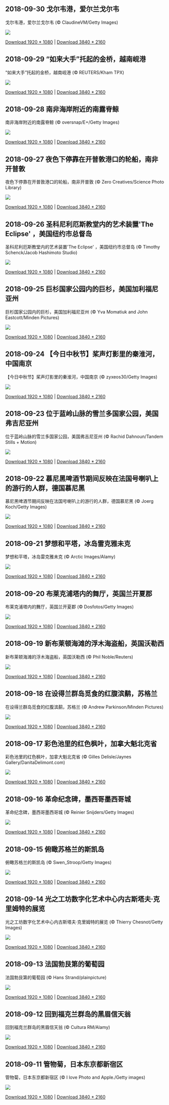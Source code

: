## 2018-09-30 戈尔韦港，爱尔兰戈尔韦

戈尔韦港，爱尔兰戈尔韦 (© ClaudineVM/Getty Images)

![](https://cn.bing.com/th?id=OHR.TheLongWalk_EN-AU11094733779_1920x1080.jpg&rf=LaDigue_UHD.jpg&pid=hp&w=1920&h=1080&rs=1&c=4)

[Download 1920 * 1080](https://cn.bing.com/th?id=OHR.TheLongWalk_EN-AU11094733779_1920x1080.jpg&rf=LaDigue_UHD.jpg&pid=hp&w=1920&h=1080&rs=1&c=4) | [Download 3840 * 2160](https://cn.bing.com/th?id=OHR.TheLongWalk_EN-AU11094733779_1920x1080.jpg&rf=LaDigue_UHD.jpg&pid=hp&w=3840&h=2160&rs=1&c=4)

## 2018-09-29 “如来大手”托起的金桥，越南岘港

“如来大手”托起的金桥，越南岘港 (© REUTERS/Kham TPX)

![](https://cn.bing.com/th?id=OHR.GoldBridge_EN-AU5579326717_1920x1080.jpg&rf=LaDigue_UHD.jpg&pid=hp&w=1920&h=1080&rs=1&c=4)

[Download 1920 * 1080](https://cn.bing.com/th?id=OHR.GoldBridge_EN-AU5579326717_1920x1080.jpg&rf=LaDigue_UHD.jpg&pid=hp&w=1920&h=1080&rs=1&c=4) | [Download 3840 * 2160](https://cn.bing.com/th?id=OHR.GoldBridge_EN-AU5579326717_1920x1080.jpg&rf=LaDigue_UHD.jpg&pid=hp&w=3840&h=2160&rs=1&c=4)

## 2018-09-28 南非海岸附近的南露脊鲸

南非海岸附近的南露脊鲸 (© oversnap/E+/Getty Images)

![](https://cn.bing.com/th?id=OHR.SouthernRightFlukes_EN-AU12069113412_1920x1080.jpg&rf=LaDigue_UHD.jpg&pid=hp&w=1920&h=1080&rs=1&c=4)

[Download 1920 * 1080](https://cn.bing.com/th?id=OHR.SouthernRightFlukes_EN-AU12069113412_1920x1080.jpg&rf=LaDigue_UHD.jpg&pid=hp&w=1920&h=1080&rs=1&c=4) | [Download 3840 * 2160](https://cn.bing.com/th?id=OHR.SouthernRightFlukes_EN-AU12069113412_1920x1080.jpg&rf=LaDigue_UHD.jpg&pid=hp&w=3840&h=2160&rs=1&c=4)

## 2018-09-27 夜色下停靠在开普敦港口的轮船，南非开普敦

夜色下停靠在开普敦港口的轮船，南非开普敦 (© Zero Creatives/Science Photo Library)

![](https://cn.bing.com/th?id=OHR.Shipyard_EN-AU13311426310_1920x1080.jpg&rf=LaDigue_UHD.jpg&pid=hp&w=1920&h=1080&rs=1&c=4)

[Download 1920 * 1080](https://cn.bing.com/th?id=OHR.Shipyard_EN-AU13311426310_1920x1080.jpg&rf=LaDigue_UHD.jpg&pid=hp&w=1920&h=1080&rs=1&c=4) | [Download 3840 * 2160](https://cn.bing.com/th?id=OHR.Shipyard_EN-AU13311426310_1920x1080.jpg&rf=LaDigue_UHD.jpg&pid=hp&w=3840&h=2160&rs=1&c=4)

## 2018-09-26 圣科尼利厄斯教堂内的艺术装置'The Eclipse' ，美国纽约市总督岛

圣科尼利厄斯教堂内的艺术装置'The Eclipse' ，美国纽约市总督岛  (© Timothy Schenck/Jacob Hashimoto Studio)

![](https://cn.bing.com/th?id=OHR.JacobHashimoto_EN-AU8083666733_1920x1080.jpg&rf=LaDigue_UHD.jpg&pid=hp&w=1920&h=1080&rs=1&c=4)

[Download 1920 * 1080](https://cn.bing.com/th?id=OHR.JacobHashimoto_EN-AU8083666733_1920x1080.jpg&rf=LaDigue_UHD.jpg&pid=hp&w=1920&h=1080&rs=1&c=4) | [Download 3840 * 2160](https://cn.bing.com/th?id=OHR.JacobHashimoto_EN-AU8083666733_1920x1080.jpg&rf=LaDigue_UHD.jpg&pid=hp&w=3840&h=2160&rs=1&c=4)

## 2018-09-25 巨杉国家公园内的巨杉，美国加利福尼亚州

巨杉国家公园内的巨杉，美国加利福尼亚州 (© Yva Momatiuk and John Eastcott/Minden Pictures)

![](https://cn.bing.com/th?id=OHR.GiantSequoia_EN-AU11110971924_1920x1080.jpg&rf=LaDigue_UHD.jpg&pid=hp&w=1920&h=1080&rs=1&c=4)

[Download 1920 * 1080](https://cn.bing.com/th?id=OHR.GiantSequoia_EN-AU11110971924_1920x1080.jpg&rf=LaDigue_UHD.jpg&pid=hp&w=1920&h=1080&rs=1&c=4) | [Download 3840 * 2160](https://cn.bing.com/th?id=OHR.GiantSequoia_EN-AU11110971924_1920x1080.jpg&rf=LaDigue_UHD.jpg&pid=hp&w=3840&h=2160&rs=1&c=4)

## 2018-09-24 【今日中秋节】桨声灯影里的秦淮河，中国南京

【今日中秋节】桨声灯影里的秦淮河，中国南京 (© zyxeos30/Getty Images)

![](https://cn.bing.com/th?id=OHR.QinhuaiRiver_EN-AU9821103929_1920x1080.jpg&rf=LaDigue_UHD.jpg&pid=hp&w=1920&h=1080&rs=1&c=4)

[Download 1920 * 1080](https://cn.bing.com/th?id=OHR.QinhuaiRiver_EN-AU9821103929_1920x1080.jpg&rf=LaDigue_UHD.jpg&pid=hp&w=1920&h=1080&rs=1&c=4) | [Download 3840 * 2160](https://cn.bing.com/th?id=OHR.QinhuaiRiver_EN-AU9821103929_1920x1080.jpg&rf=LaDigue_UHD.jpg&pid=hp&w=3840&h=2160&rs=1&c=4)

## 2018-09-23 位于蓝岭山脉的雪兰多国家公园，美国弗吉尼亚州

位于蓝岭山脉的雪兰多国家公园，美国弗吉尼亚州 (© Rachid Dahnoun/Tandem Stills + Motion)

![](https://cn.bing.com/th?id=OHR.ShenandoahAutumn_EN-AU11784755049_1920x1080.jpg&rf=LaDigue_UHD.jpg&pid=hp&w=1920&h=1080&rs=1&c=4)

[Download 1920 * 1080](https://cn.bing.com/th?id=OHR.ShenandoahAutumn_EN-AU11784755049_1920x1080.jpg&rf=LaDigue_UHD.jpg&pid=hp&w=1920&h=1080&rs=1&c=4) | [Download 3840 * 2160](https://cn.bing.com/th?id=OHR.ShenandoahAutumn_EN-AU11784755049_1920x1080.jpg&rf=LaDigue_UHD.jpg&pid=hp&w=3840&h=2160&rs=1&c=4)

## 2018-09-22 慕尼黑啤酒节期间反映在法国号喇叭上的游行的人群，德国慕尼黑

慕尼黑啤酒节期间反映在法国号喇叭上的游行的人群，德国慕尼黑 (© Joerg Koch/Getty Images)

![](https://cn.bing.com/th?id=OHR.MunichTuba_EN-AU7797561799_1920x1080.jpg&rf=LaDigue_UHD.jpg&pid=hp&w=1920&h=1080&rs=1&c=4)

[Download 1920 * 1080](https://cn.bing.com/th?id=OHR.MunichTuba_EN-AU7797561799_1920x1080.jpg&rf=LaDigue_UHD.jpg&pid=hp&w=1920&h=1080&rs=1&c=4) | [Download 3840 * 2160](https://cn.bing.com/th?id=OHR.MunichTuba_EN-AU7797561799_1920x1080.jpg&rf=LaDigue_UHD.jpg&pid=hp&w=3840&h=2160&rs=1&c=4)

## 2018-09-21 梦想和平塔，冰岛雷克雅未克

梦想和平塔，冰岛雷克雅未克 (© Arctic Images/Alamy)

![](https://cn.bing.com/th?id=OHR.ImaginePeace_EN-AU12572046001_1920x1080.jpg&rf=LaDigue_UHD.jpg&pid=hp&w=1920&h=1080&rs=1&c=4)

[Download 1920 * 1080](https://cn.bing.com/th?id=OHR.ImaginePeace_EN-AU12572046001_1920x1080.jpg&rf=LaDigue_UHD.jpg&pid=hp&w=1920&h=1080&rs=1&c=4) | [Download 3840 * 2160](https://cn.bing.com/th?id=OHR.ImaginePeace_EN-AU12572046001_1920x1080.jpg&rf=LaDigue_UHD.jpg&pid=hp&w=3840&h=2160&rs=1&c=4)

## 2018-09-20 布莱克浦塔内的舞厅，英国兰开夏郡

布莱克浦塔内的舞厅，英国兰开夏郡 (© Dosfotos/Getty Images)

![](https://cn.bing.com/th?id=OHR.BlackpoolTowerBallroom_EN-AU8455917047_1920x1080.jpg&rf=LaDigue_UHD.jpg&pid=hp&w=1920&h=1080&rs=1&c=4)

[Download 1920 * 1080](https://cn.bing.com/th?id=OHR.BlackpoolTowerBallroom_EN-AU8455917047_1920x1080.jpg&rf=LaDigue_UHD.jpg&pid=hp&w=1920&h=1080&rs=1&c=4) | [Download 3840 * 2160](https://cn.bing.com/th?id=OHR.BlackpoolTowerBallroom_EN-AU8455917047_1920x1080.jpg&rf=LaDigue_UHD.jpg&pid=hp&w=3840&h=2160&rs=1&c=4)

## 2018-09-19 新布莱顿海滩的浮木海盗船，英国沃勒西

新布莱顿海滩的浮木海盗船，英国沃勒西 (© Phil Noble/Reuters)

![](https://cn.bing.com/th?id=OHR.DriftwoodPirate_EN-AU11949090819_1920x1080.jpg&rf=LaDigue_UHD.jpg&pid=hp&w=1920&h=1080&rs=1&c=4)

[Download 1920 * 1080](https://cn.bing.com/th?id=OHR.DriftwoodPirate_EN-AU11949090819_1920x1080.jpg&rf=LaDigue_UHD.jpg&pid=hp&w=1920&h=1080&rs=1&c=4) | [Download 3840 * 2160](https://cn.bing.com/th?id=OHR.DriftwoodPirate_EN-AU11949090819_1920x1080.jpg&rf=LaDigue_UHD.jpg&pid=hp&w=3840&h=2160&rs=1&c=4)

## 2018-09-18 在设得兰群岛觅食的红腹滨鹬，苏格兰

在设得兰群岛觅食的红腹滨鹬，苏格兰 (© Andrew Parkinson/Minden Pictures)

![](https://cn.bing.com/th?id=OHR.CalidrisCanutus_EN-AU8947402764_1920x1080.jpg&rf=LaDigue_UHD.jpg&pid=hp&w=1920&h=1080&rs=1&c=4)

[Download 1920 * 1080](https://cn.bing.com/th?id=OHR.CalidrisCanutus_EN-AU8947402764_1920x1080.jpg&rf=LaDigue_UHD.jpg&pid=hp&w=1920&h=1080&rs=1&c=4) | [Download 3840 * 2160](https://cn.bing.com/th?id=OHR.CalidrisCanutus_EN-AU8947402764_1920x1080.jpg&rf=LaDigue_UHD.jpg&pid=hp&w=3840&h=2160&rs=1&c=4)

## 2018-09-17 彩色池里的红色枫叶，加拿大魁北克省

彩色池里的红色枫叶，加拿大魁北克省 (© Gilles Delisle/Jaynes Gallery/DanitaDelimont.com)

![](https://cn.bing.com/th?id=OHR.RedMapleQue_EN-AU8415499769_1920x1080.jpg&rf=LaDigue_UHD.jpg&pid=hp&w=1920&h=1080&rs=1&c=4)

[Download 1920 * 1080](https://cn.bing.com/th?id=OHR.RedMapleQue_EN-AU8415499769_1920x1080.jpg&rf=LaDigue_UHD.jpg&pid=hp&w=1920&h=1080&rs=1&c=4) | [Download 3840 * 2160](https://cn.bing.com/th?id=OHR.RedMapleQue_EN-AU8415499769_1920x1080.jpg&rf=LaDigue_UHD.jpg&pid=hp&w=3840&h=2160&rs=1&c=4)

## 2018-09-16 革命纪念碑，墨西哥墨西哥城

革命纪念碑，墨西哥墨西哥城 (© Reinier Snijders/Getty Images)

![](https://cn.bing.com/th?id=OHR.MonumentFountain_EN-AU10536043652_1920x1080.jpg&rf=LaDigue_UHD.jpg&pid=hp&w=1920&h=1080&rs=1&c=4)

[Download 1920 * 1080](https://cn.bing.com/th?id=OHR.MonumentFountain_EN-AU10536043652_1920x1080.jpg&rf=LaDigue_UHD.jpg&pid=hp&w=1920&h=1080&rs=1&c=4) | [Download 3840 * 2160](https://cn.bing.com/th?id=OHR.MonumentFountain_EN-AU10536043652_1920x1080.jpg&rf=LaDigue_UHD.jpg&pid=hp&w=3840&h=2160&rs=1&c=4)

## 2018-09-15 俯瞰苏格兰的斯凯岛

俯瞰苏格兰的斯凯岛 (© Swen_Stroop/Getty Images)

![](https://cn.bing.com/th?id=OHR.BlackCuillin_EN-AU10456249435_1920x1080.jpg&rf=LaDigue_UHD.jpg&pid=hp&w=1920&h=1080&rs=1&c=4)

[Download 1920 * 1080](https://cn.bing.com/th?id=OHR.BlackCuillin_EN-AU10456249435_1920x1080.jpg&rf=LaDigue_UHD.jpg&pid=hp&w=1920&h=1080&rs=1&c=4) | [Download 3840 * 2160](https://cn.bing.com/th?id=OHR.BlackCuillin_EN-AU10456249435_1920x1080.jpg&rf=LaDigue_UHD.jpg&pid=hp&w=3840&h=2160&rs=1&c=4)

## 2018-09-14 光之工坊数字化艺术中心内古斯塔夫·克里姆特的展览

光之工坊数字化艺术中心内古斯塔夫·克里姆特的展览 (© Thierry Chesnot/Getty Images)

![](https://cn.bing.com/th?id=OHR.GustavKlimt_EN-AU9730106413_1920x1080.jpg&rf=LaDigue_UHD.jpg&pid=hp&w=1920&h=1080&rs=1&c=4)

[Download 1920 * 1080](https://cn.bing.com/th?id=OHR.GustavKlimt_EN-AU9730106413_1920x1080.jpg&rf=LaDigue_UHD.jpg&pid=hp&w=1920&h=1080&rs=1&c=4) | [Download 3840 * 2160](https://cn.bing.com/th?id=OHR.GustavKlimt_EN-AU9730106413_1920x1080.jpg&rf=LaDigue_UHD.jpg&pid=hp&w=3840&h=2160&rs=1&c=4)

## 2018-09-13 法国勃艮第的葡萄园

法国勃艮第的葡萄园 (© Hans Strand/plainpicture)

![](https://cn.bing.com/th?id=OHR.BurgundyVineyards_EN-AU11440624167_1920x1080.jpg&rf=LaDigue_UHD.jpg&pid=hp&w=1920&h=1080&rs=1&c=4)

[Download 1920 * 1080](https://cn.bing.com/th?id=OHR.BurgundyVineyards_EN-AU11440624167_1920x1080.jpg&rf=LaDigue_UHD.jpg&pid=hp&w=1920&h=1080&rs=1&c=4) | [Download 3840 * 2160](https://cn.bing.com/th?id=OHR.BurgundyVineyards_EN-AU11440624167_1920x1080.jpg&rf=LaDigue_UHD.jpg&pid=hp&w=3840&h=2160&rs=1&c=4)

## 2018-09-12 回到福克兰群岛的黑眉信天翁

回到福克兰群岛的黑眉信天翁 (© Cultura RM/Alamy)

![](https://cn.bing.com/th?id=OHR.BlackBrowed_EN-AU10938591456_1920x1080.jpg&rf=LaDigue_UHD.jpg&pid=hp&w=1920&h=1080&rs=1&c=4)

[Download 1920 * 1080](https://cn.bing.com/th?id=OHR.BlackBrowed_EN-AU10938591456_1920x1080.jpg&rf=LaDigue_UHD.jpg&pid=hp&w=1920&h=1080&rs=1&c=4) | [Download 3840 * 2160](https://cn.bing.com/th?id=OHR.BlackBrowed_EN-AU10938591456_1920x1080.jpg&rf=LaDigue_UHD.jpg&pid=hp&w=3840&h=2160&rs=1&c=4)

## 2018-09-11 管物菊，日本东京都新宿区

管物菊，日本东京都新宿区 (© I love Photo and Apple./Getty images)

![](https://cn.bing.com/th?id=OHR.ShinjukuKiku_EN-AU9146476128_1920x1080.jpg&rf=LaDigue_UHD.jpg&pid=hp&w=1920&h=1080&rs=1&c=4)

[Download 1920 * 1080](https://cn.bing.com/th?id=OHR.ShinjukuKiku_EN-AU9146476128_1920x1080.jpg&rf=LaDigue_UHD.jpg&pid=hp&w=1920&h=1080&rs=1&c=4) | [Download 3840 * 2160](https://cn.bing.com/th?id=OHR.ShinjukuKiku_EN-AU9146476128_1920x1080.jpg&rf=LaDigue_UHD.jpg&pid=hp&w=3840&h=2160&rs=1&c=4)
